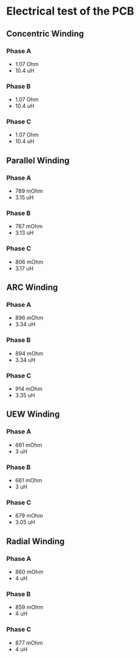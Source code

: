# Electrical test of the PCB
## Concentric Winding
### Phase A
- 1.07 Ohm
- 10.4 uH

### Phase B
- 1.07 Ohm
- 10.4 uH

### Phase C
- 1.07 Ohm
- 10.4 uH

## Parallel Winding
### Phase A
- 789 mOhm
- 3.15 uH

### Phase B
- 787 mOhm
- 3.13 uH

### Phase C
- 806 mOhm
- 3.17 uH

## ARC Winding
### Phase A
- 896 mOhm
- 3.34 uH

### Phase B
- 894 mOhm
- 3.34 uH

### Phase C
- 914 mOhm
- 3.35 uH

## UEW Winding
### Phase A
- 661 mOhm
- 3 uH

### Phase B
- 661 mOhm
- 3 uH

### Phase C
- 679 mOhm
- 3.05 uH

## Radial Winding
### Phase A
- 860 mOhm
- 4 uH

### Phase B
- 859 mOhm
- 4 uH

### Phase C
- 877 mOhm
- 4 uH

